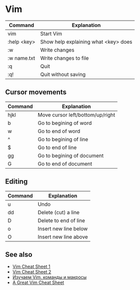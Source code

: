 # Vim

Command | Explanation
-|-
vim | Start Vim
:help \<key\> | Show help explaining what \<key\> does
:w | Write changes
:w name.txt | Write changes to file
:q | Quit
:q! | Quit without saving

## Cursor movements

Command | Explanation
-|-
hjkl | Move cursor left/bottom/up/right
b | Go to begining of word
w | Go to end of word
^ | Go to begining of line
$ | Go to end of line
gg | Go to begining of document
G | Go to end of document

## Editing

Command | Explanation
-|-
u | Undo
dd | Delete (cut) a line
D | Delete to end of line
o | Insert new line below
O | Insert new line above

## See also

* [Vim Cheat Sheet 1](https://gist.github.com/glnds/11027696)
* [Vim Cheat Sheet 2](https://vim.rtorr.com)
* [Изучаем Vim, команды и макросы](https://www.youtube.com/watch?v=SHo3fAZfXMk)
* [A Great Vim Cheat Sheet](https://vimsheet.com)
